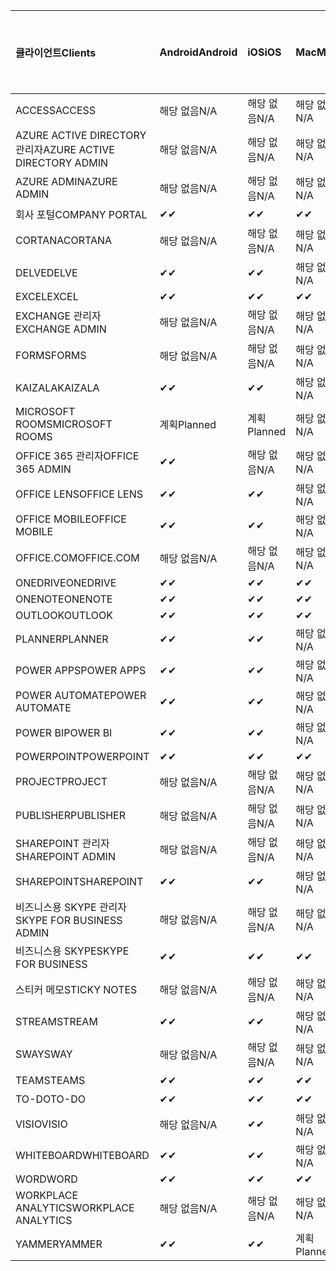 <!-- This file is generated automatically. Changes made to this file will be overwritten.-->
|<span data-ttu-id="3b87f-101">클라이언트</span><span class="sxs-lookup"><span data-stu-id="3b87f-101">Clients</span></span>|<span data-ttu-id="3b87f-102">Android</span><span class="sxs-lookup"><span data-stu-id="3b87f-102">Android</span></span>|<span data-ttu-id="3b87f-103">iOS</span><span class="sxs-lookup"><span data-stu-id="3b87f-103">iOS</span></span>|<span data-ttu-id="3b87f-104">Mac</span><span class="sxs-lookup"><span data-stu-id="3b87f-104">Mac</span></span>|<span data-ttu-id="3b87f-105">Windows 10</span><span class="sxs-lookup"><span data-stu-id="3b87f-105">Windows 10</span></span><br><span data-ttu-id="3b87f-106">데스크톱</span><span class="sxs-lookup"><span data-stu-id="3b87f-106">Desktop</span></span>|<span data-ttu-id="3b87f-107">Windows 10</span><span class="sxs-lookup"><span data-stu-id="3b87f-107">Windows 10</span></span><br><span data-ttu-id="3b87f-108">최신 앱</span><span class="sxs-lookup"><span data-stu-id="3b87f-108">Modern Apps</span></span>|
|:-|:-|:-|:-|:-|:-|
|<span data-ttu-id="3b87f-109">ACCESS</span><span class="sxs-lookup"><span data-stu-id="3b87f-109">ACCESS</span></span>|<span data-ttu-id="3b87f-110">해당 없음</span><span class="sxs-lookup"><span data-stu-id="3b87f-110">N/A</span></span>|<span data-ttu-id="3b87f-111">해당 없음</span><span class="sxs-lookup"><span data-stu-id="3b87f-111">N/A</span></span>|<span data-ttu-id="3b87f-112">해당 없음</span><span class="sxs-lookup"><span data-stu-id="3b87f-112">N/A</span></span>|<span data-ttu-id="3b87f-113">✔</span><span class="sxs-lookup"><span data-stu-id="3b87f-113">✔</span></span>|<span data-ttu-id="3b87f-114">해당 없음</span><span class="sxs-lookup"><span data-stu-id="3b87f-114">N/A</span></span>|
|<span data-ttu-id="3b87f-115">AZURE ACTIVE DIRECTORY 관리자</span><span class="sxs-lookup"><span data-stu-id="3b87f-115">AZURE ACTIVE DIRECTORY ADMIN</span></span>|<span data-ttu-id="3b87f-116">해당 없음</span><span class="sxs-lookup"><span data-stu-id="3b87f-116">N/A</span></span>|<span data-ttu-id="3b87f-117">해당 없음</span><span class="sxs-lookup"><span data-stu-id="3b87f-117">N/A</span></span>|<span data-ttu-id="3b87f-118">해당 없음</span><span class="sxs-lookup"><span data-stu-id="3b87f-118">N/A</span></span>|<span data-ttu-id="3b87f-119">✔</span><span class="sxs-lookup"><span data-stu-id="3b87f-119">✔</span></span>|<span data-ttu-id="3b87f-120">해당 없음</span><span class="sxs-lookup"><span data-stu-id="3b87f-120">N/A</span></span>|
|<span data-ttu-id="3b87f-121">AZURE ADMIN</span><span class="sxs-lookup"><span data-stu-id="3b87f-121">AZURE ADMIN</span></span>|<span data-ttu-id="3b87f-122">해당 없음</span><span class="sxs-lookup"><span data-stu-id="3b87f-122">N/A</span></span>|<span data-ttu-id="3b87f-123">해당 없음</span><span class="sxs-lookup"><span data-stu-id="3b87f-123">N/A</span></span>|<span data-ttu-id="3b87f-124">해당 없음</span><span class="sxs-lookup"><span data-stu-id="3b87f-124">N/A</span></span>|<span data-ttu-id="3b87f-125">해당 없음</span><span class="sxs-lookup"><span data-stu-id="3b87f-125">N/A</span></span>|<span data-ttu-id="3b87f-126">해당 없음</span><span class="sxs-lookup"><span data-stu-id="3b87f-126">N/A</span></span>|
|<span data-ttu-id="3b87f-127">회사 포털</span><span class="sxs-lookup"><span data-stu-id="3b87f-127">COMPANY PORTAL</span></span>|<span data-ttu-id="3b87f-128">✔</span><span class="sxs-lookup"><span data-stu-id="3b87f-128">✔</span></span>|<span data-ttu-id="3b87f-129">✔</span><span class="sxs-lookup"><span data-stu-id="3b87f-129">✔</span></span>|<span data-ttu-id="3b87f-130">✔</span><span class="sxs-lookup"><span data-stu-id="3b87f-130">✔</span></span>|<span data-ttu-id="3b87f-131">해당 없음</span><span class="sxs-lookup"><span data-stu-id="3b87f-131">N/A</span></span>|<span data-ttu-id="3b87f-132">✔</span><span class="sxs-lookup"><span data-stu-id="3b87f-132">✔</span></span>|
|<span data-ttu-id="3b87f-133">CORTANA</span><span class="sxs-lookup"><span data-stu-id="3b87f-133">CORTANA</span></span>|<span data-ttu-id="3b87f-134">해당 없음</span><span class="sxs-lookup"><span data-stu-id="3b87f-134">N/A</span></span>|<span data-ttu-id="3b87f-135">해당 없음</span><span class="sxs-lookup"><span data-stu-id="3b87f-135">N/A</span></span>|<span data-ttu-id="3b87f-136">해당 없음</span><span class="sxs-lookup"><span data-stu-id="3b87f-136">N/A</span></span>|<span data-ttu-id="3b87f-137">해당 없음</span><span class="sxs-lookup"><span data-stu-id="3b87f-137">N/A</span></span>|<span data-ttu-id="3b87f-138">✔</span><span class="sxs-lookup"><span data-stu-id="3b87f-138">✔</span></span>|
|<span data-ttu-id="3b87f-139">DELVE</span><span class="sxs-lookup"><span data-stu-id="3b87f-139">DELVE</span></span>|<span data-ttu-id="3b87f-140">✔</span><span class="sxs-lookup"><span data-stu-id="3b87f-140">✔</span></span>|<span data-ttu-id="3b87f-141">✔</span><span class="sxs-lookup"><span data-stu-id="3b87f-141">✔</span></span>|<span data-ttu-id="3b87f-142">해당 없음</span><span class="sxs-lookup"><span data-stu-id="3b87f-142">N/A</span></span>|<span data-ttu-id="3b87f-143">해당 없음</span><span class="sxs-lookup"><span data-stu-id="3b87f-143">N/A</span></span>|<span data-ttu-id="3b87f-144">해당 없음</span><span class="sxs-lookup"><span data-stu-id="3b87f-144">N/A</span></span>|
|<span data-ttu-id="3b87f-145">EXCEL</span><span class="sxs-lookup"><span data-stu-id="3b87f-145">EXCEL</span></span>|<span data-ttu-id="3b87f-146">✔</span><span class="sxs-lookup"><span data-stu-id="3b87f-146">✔</span></span>|<span data-ttu-id="3b87f-147">✔</span><span class="sxs-lookup"><span data-stu-id="3b87f-147">✔</span></span>|<span data-ttu-id="3b87f-148">✔</span><span class="sxs-lookup"><span data-stu-id="3b87f-148">✔</span></span>|<span data-ttu-id="3b87f-149">✔</span><span class="sxs-lookup"><span data-stu-id="3b87f-149">✔</span></span>|<span data-ttu-id="3b87f-150">✔</span><span class="sxs-lookup"><span data-stu-id="3b87f-150">✔</span></span>|
|<span data-ttu-id="3b87f-151">EXCHANGE 관리자</span><span class="sxs-lookup"><span data-stu-id="3b87f-151">EXCHANGE ADMIN</span></span>|<span data-ttu-id="3b87f-152">해당 없음</span><span class="sxs-lookup"><span data-stu-id="3b87f-152">N/A</span></span>|<span data-ttu-id="3b87f-153">해당 없음</span><span class="sxs-lookup"><span data-stu-id="3b87f-153">N/A</span></span>|<span data-ttu-id="3b87f-154">해당 없음</span><span class="sxs-lookup"><span data-stu-id="3b87f-154">N/A</span></span>|<span data-ttu-id="3b87f-155">✔</span><span class="sxs-lookup"><span data-stu-id="3b87f-155">✔</span></span>|<span data-ttu-id="3b87f-156">해당 없음</span><span class="sxs-lookup"><span data-stu-id="3b87f-156">N/A</span></span>|
|<span data-ttu-id="3b87f-157">FORMS</span><span class="sxs-lookup"><span data-stu-id="3b87f-157">FORMS</span></span>|<span data-ttu-id="3b87f-158">해당 없음</span><span class="sxs-lookup"><span data-stu-id="3b87f-158">N/A</span></span>|<span data-ttu-id="3b87f-159">해당 없음</span><span class="sxs-lookup"><span data-stu-id="3b87f-159">N/A</span></span>|<span data-ttu-id="3b87f-160">해당 없음</span><span class="sxs-lookup"><span data-stu-id="3b87f-160">N/A</span></span>|<span data-ttu-id="3b87f-161">해당 없음</span><span class="sxs-lookup"><span data-stu-id="3b87f-161">N/A</span></span>|<span data-ttu-id="3b87f-162">해당 없음</span><span class="sxs-lookup"><span data-stu-id="3b87f-162">N/A</span></span>|
|<span data-ttu-id="3b87f-163">KAIZALA</span><span class="sxs-lookup"><span data-stu-id="3b87f-163">KAIZALA</span></span>|<span data-ttu-id="3b87f-164">✔</span><span class="sxs-lookup"><span data-stu-id="3b87f-164">✔</span></span>|<span data-ttu-id="3b87f-165">✔</span><span class="sxs-lookup"><span data-stu-id="3b87f-165">✔</span></span>|<span data-ttu-id="3b87f-166">해당 없음</span><span class="sxs-lookup"><span data-stu-id="3b87f-166">N/A</span></span>|<span data-ttu-id="3b87f-167">해당 없음</span><span class="sxs-lookup"><span data-stu-id="3b87f-167">N/A</span></span>|<span data-ttu-id="3b87f-168">해당 없음</span><span class="sxs-lookup"><span data-stu-id="3b87f-168">N/A</span></span>|
|<span data-ttu-id="3b87f-169">MICROSOFT ROOMS</span><span class="sxs-lookup"><span data-stu-id="3b87f-169">MICROSOFT ROOMS</span></span>|<span data-ttu-id="3b87f-170">계획</span><span class="sxs-lookup"><span data-stu-id="3b87f-170">Planned</span></span>|<span data-ttu-id="3b87f-171">계획</span><span class="sxs-lookup"><span data-stu-id="3b87f-171">Planned</span></span>|<span data-ttu-id="3b87f-172">해당 없음</span><span class="sxs-lookup"><span data-stu-id="3b87f-172">N/A</span></span>|<span data-ttu-id="3b87f-173">해당 없음</span><span class="sxs-lookup"><span data-stu-id="3b87f-173">N/A</span></span>|<span data-ttu-id="3b87f-174">해당 없음</span><span class="sxs-lookup"><span data-stu-id="3b87f-174">N/A</span></span>|
|<span data-ttu-id="3b87f-175">OFFICE 365 관리자</span><span class="sxs-lookup"><span data-stu-id="3b87f-175">OFFICE 365 ADMIN</span></span>|<span data-ttu-id="3b87f-176">✔</span><span class="sxs-lookup"><span data-stu-id="3b87f-176">✔</span></span>|<span data-ttu-id="3b87f-177">해당 없음</span><span class="sxs-lookup"><span data-stu-id="3b87f-177">N/A</span></span>|<span data-ttu-id="3b87f-178">해당 없음</span><span class="sxs-lookup"><span data-stu-id="3b87f-178">N/A</span></span>|<span data-ttu-id="3b87f-179">해당 없음</span><span class="sxs-lookup"><span data-stu-id="3b87f-179">N/A</span></span>|<span data-ttu-id="3b87f-180">해당 없음</span><span class="sxs-lookup"><span data-stu-id="3b87f-180">N/A</span></span>|
|<span data-ttu-id="3b87f-181">OFFICE LENS</span><span class="sxs-lookup"><span data-stu-id="3b87f-181">OFFICE LENS</span></span>|<span data-ttu-id="3b87f-182">✔</span><span class="sxs-lookup"><span data-stu-id="3b87f-182">✔</span></span>|<span data-ttu-id="3b87f-183">✔</span><span class="sxs-lookup"><span data-stu-id="3b87f-183">✔</span></span>|<span data-ttu-id="3b87f-184">해당 없음</span><span class="sxs-lookup"><span data-stu-id="3b87f-184">N/A</span></span>|<span data-ttu-id="3b87f-185">해당 없음</span><span class="sxs-lookup"><span data-stu-id="3b87f-185">N/A</span></span>|<span data-ttu-id="3b87f-186">✔</span><span class="sxs-lookup"><span data-stu-id="3b87f-186">✔</span></span>|
|<span data-ttu-id="3b87f-187">OFFICE MOBILE</span><span class="sxs-lookup"><span data-stu-id="3b87f-187">OFFICE MOBILE</span></span>|<span data-ttu-id="3b87f-188">✔</span><span class="sxs-lookup"><span data-stu-id="3b87f-188">✔</span></span>|<span data-ttu-id="3b87f-189">✔</span><span class="sxs-lookup"><span data-stu-id="3b87f-189">✔</span></span>|<span data-ttu-id="3b87f-190">해당 없음</span><span class="sxs-lookup"><span data-stu-id="3b87f-190">N/A</span></span>|<span data-ttu-id="3b87f-191">해당 없음</span><span class="sxs-lookup"><span data-stu-id="3b87f-191">N/A</span></span>|<span data-ttu-id="3b87f-192">해당 없음</span><span class="sxs-lookup"><span data-stu-id="3b87f-192">N/A</span></span>|
|<span data-ttu-id="3b87f-193">OFFICE.COM</span><span class="sxs-lookup"><span data-stu-id="3b87f-193">OFFICE.COM</span></span>|<span data-ttu-id="3b87f-194">해당 없음</span><span class="sxs-lookup"><span data-stu-id="3b87f-194">N/A</span></span>|<span data-ttu-id="3b87f-195">해당 없음</span><span class="sxs-lookup"><span data-stu-id="3b87f-195">N/A</span></span>|<span data-ttu-id="3b87f-196">해당 없음</span><span class="sxs-lookup"><span data-stu-id="3b87f-196">N/A</span></span>|<span data-ttu-id="3b87f-197">해당 없음</span><span class="sxs-lookup"><span data-stu-id="3b87f-197">N/A</span></span>|<span data-ttu-id="3b87f-198">✔</span><span class="sxs-lookup"><span data-stu-id="3b87f-198">✔</span></span>|
|<span data-ttu-id="3b87f-199">ONEDRIVE</span><span class="sxs-lookup"><span data-stu-id="3b87f-199">ONEDRIVE</span></span>|<span data-ttu-id="3b87f-200">✔</span><span class="sxs-lookup"><span data-stu-id="3b87f-200">✔</span></span>|<span data-ttu-id="3b87f-201">✔</span><span class="sxs-lookup"><span data-stu-id="3b87f-201">✔</span></span>|<span data-ttu-id="3b87f-202">✔</span><span class="sxs-lookup"><span data-stu-id="3b87f-202">✔</span></span>|<span data-ttu-id="3b87f-203">✔</span><span class="sxs-lookup"><span data-stu-id="3b87f-203">✔</span></span>|<span data-ttu-id="3b87f-204">✔</span><span class="sxs-lookup"><span data-stu-id="3b87f-204">✔</span></span>|
|<span data-ttu-id="3b87f-205">ONENOTE</span><span class="sxs-lookup"><span data-stu-id="3b87f-205">ONENOTE</span></span>|<span data-ttu-id="3b87f-206">✔</span><span class="sxs-lookup"><span data-stu-id="3b87f-206">✔</span></span>|<span data-ttu-id="3b87f-207">✔</span><span class="sxs-lookup"><span data-stu-id="3b87f-207">✔</span></span>|<span data-ttu-id="3b87f-208">✔</span><span class="sxs-lookup"><span data-stu-id="3b87f-208">✔</span></span>|<span data-ttu-id="3b87f-209">✔</span><span class="sxs-lookup"><span data-stu-id="3b87f-209">✔</span></span>|<span data-ttu-id="3b87f-210">✔</span><span class="sxs-lookup"><span data-stu-id="3b87f-210">✔</span></span>|
|<span data-ttu-id="3b87f-211">OUTLOOK</span><span class="sxs-lookup"><span data-stu-id="3b87f-211">OUTLOOK</span></span>|<span data-ttu-id="3b87f-212">✔</span><span class="sxs-lookup"><span data-stu-id="3b87f-212">✔</span></span>|<span data-ttu-id="3b87f-213">✔</span><span class="sxs-lookup"><span data-stu-id="3b87f-213">✔</span></span>|<span data-ttu-id="3b87f-214">✔</span><span class="sxs-lookup"><span data-stu-id="3b87f-214">✔</span></span>|<span data-ttu-id="3b87f-215">✔</span><span class="sxs-lookup"><span data-stu-id="3b87f-215">✔</span></span>|<span data-ttu-id="3b87f-216">✔</span><span class="sxs-lookup"><span data-stu-id="3b87f-216">✔</span></span>|
|<span data-ttu-id="3b87f-217">PLANNER</span><span class="sxs-lookup"><span data-stu-id="3b87f-217">PLANNER</span></span>|<span data-ttu-id="3b87f-218">✔</span><span class="sxs-lookup"><span data-stu-id="3b87f-218">✔</span></span>|<span data-ttu-id="3b87f-219">✔</span><span class="sxs-lookup"><span data-stu-id="3b87f-219">✔</span></span>|<span data-ttu-id="3b87f-220">해당 없음</span><span class="sxs-lookup"><span data-stu-id="3b87f-220">N/A</span></span>|<span data-ttu-id="3b87f-221">해당 없음</span><span class="sxs-lookup"><span data-stu-id="3b87f-221">N/A</span></span>|<span data-ttu-id="3b87f-222">해당 없음</span><span class="sxs-lookup"><span data-stu-id="3b87f-222">N/A</span></span>|
|<span data-ttu-id="3b87f-223">POWER APPS</span><span class="sxs-lookup"><span data-stu-id="3b87f-223">POWER APPS</span></span>|<span data-ttu-id="3b87f-224">✔</span><span class="sxs-lookup"><span data-stu-id="3b87f-224">✔</span></span>|<span data-ttu-id="3b87f-225">✔</span><span class="sxs-lookup"><span data-stu-id="3b87f-225">✔</span></span>|<span data-ttu-id="3b87f-226">해당 없음</span><span class="sxs-lookup"><span data-stu-id="3b87f-226">N/A</span></span>|<span data-ttu-id="3b87f-227">해당 없음</span><span class="sxs-lookup"><span data-stu-id="3b87f-227">N/A</span></span>|<span data-ttu-id="3b87f-228">✔</span><span class="sxs-lookup"><span data-stu-id="3b87f-228">✔</span></span>|
|<span data-ttu-id="3b87f-229">POWER AUTOMATE</span><span class="sxs-lookup"><span data-stu-id="3b87f-229">POWER AUTOMATE</span></span>|<span data-ttu-id="3b87f-230">✔</span><span class="sxs-lookup"><span data-stu-id="3b87f-230">✔</span></span>|<span data-ttu-id="3b87f-231">✔</span><span class="sxs-lookup"><span data-stu-id="3b87f-231">✔</span></span>|<span data-ttu-id="3b87f-232">해당 없음</span><span class="sxs-lookup"><span data-stu-id="3b87f-232">N/A</span></span>|<span data-ttu-id="3b87f-233">해당 없음</span><span class="sxs-lookup"><span data-stu-id="3b87f-233">N/A</span></span>|<span data-ttu-id="3b87f-234">해당 없음</span><span class="sxs-lookup"><span data-stu-id="3b87f-234">N/A</span></span>|
|<span data-ttu-id="3b87f-235">POWER BI</span><span class="sxs-lookup"><span data-stu-id="3b87f-235">POWER BI</span></span>|<span data-ttu-id="3b87f-236">✔</span><span class="sxs-lookup"><span data-stu-id="3b87f-236">✔</span></span>|<span data-ttu-id="3b87f-237">✔</span><span class="sxs-lookup"><span data-stu-id="3b87f-237">✔</span></span>|<span data-ttu-id="3b87f-238">해당 없음</span><span class="sxs-lookup"><span data-stu-id="3b87f-238">N/A</span></span>|<span data-ttu-id="3b87f-239">✔</span><span class="sxs-lookup"><span data-stu-id="3b87f-239">✔</span></span>|<span data-ttu-id="3b87f-240">✔</span><span class="sxs-lookup"><span data-stu-id="3b87f-240">✔</span></span>|
|<span data-ttu-id="3b87f-241">POWERPOINT</span><span class="sxs-lookup"><span data-stu-id="3b87f-241">POWERPOINT</span></span>|<span data-ttu-id="3b87f-242">✔</span><span class="sxs-lookup"><span data-stu-id="3b87f-242">✔</span></span>|<span data-ttu-id="3b87f-243">✔</span><span class="sxs-lookup"><span data-stu-id="3b87f-243">✔</span></span>|<span data-ttu-id="3b87f-244">✔</span><span class="sxs-lookup"><span data-stu-id="3b87f-244">✔</span></span>|<span data-ttu-id="3b87f-245">✔</span><span class="sxs-lookup"><span data-stu-id="3b87f-245">✔</span></span>|<span data-ttu-id="3b87f-246">✔</span><span class="sxs-lookup"><span data-stu-id="3b87f-246">✔</span></span>|
|<span data-ttu-id="3b87f-247">PROJECT</span><span class="sxs-lookup"><span data-stu-id="3b87f-247">PROJECT</span></span>|<span data-ttu-id="3b87f-248">해당 없음</span><span class="sxs-lookup"><span data-stu-id="3b87f-248">N/A</span></span>|<span data-ttu-id="3b87f-249">해당 없음</span><span class="sxs-lookup"><span data-stu-id="3b87f-249">N/A</span></span>|<span data-ttu-id="3b87f-250">해당 없음</span><span class="sxs-lookup"><span data-stu-id="3b87f-250">N/A</span></span>|<span data-ttu-id="3b87f-251">✔</span><span class="sxs-lookup"><span data-stu-id="3b87f-251">✔</span></span>|<span data-ttu-id="3b87f-252">해당 없음</span><span class="sxs-lookup"><span data-stu-id="3b87f-252">N/A</span></span>|
|<span data-ttu-id="3b87f-253">PUBLISHER</span><span class="sxs-lookup"><span data-stu-id="3b87f-253">PUBLISHER</span></span>|<span data-ttu-id="3b87f-254">해당 없음</span><span class="sxs-lookup"><span data-stu-id="3b87f-254">N/A</span></span>|<span data-ttu-id="3b87f-255">해당 없음</span><span class="sxs-lookup"><span data-stu-id="3b87f-255">N/A</span></span>|<span data-ttu-id="3b87f-256">해당 없음</span><span class="sxs-lookup"><span data-stu-id="3b87f-256">N/A</span></span>|<span data-ttu-id="3b87f-257">✔</span><span class="sxs-lookup"><span data-stu-id="3b87f-257">✔</span></span>|<span data-ttu-id="3b87f-258">해당 없음</span><span class="sxs-lookup"><span data-stu-id="3b87f-258">N/A</span></span>|
|<span data-ttu-id="3b87f-259">SHAREPOINT 관리자</span><span class="sxs-lookup"><span data-stu-id="3b87f-259">SHAREPOINT ADMIN</span></span>|<span data-ttu-id="3b87f-260">해당 없음</span><span class="sxs-lookup"><span data-stu-id="3b87f-260">N/A</span></span>|<span data-ttu-id="3b87f-261">해당 없음</span><span class="sxs-lookup"><span data-stu-id="3b87f-261">N/A</span></span>|<span data-ttu-id="3b87f-262">해당 없음</span><span class="sxs-lookup"><span data-stu-id="3b87f-262">N/A</span></span>|<span data-ttu-id="3b87f-263">✔</span><span class="sxs-lookup"><span data-stu-id="3b87f-263">✔</span></span>|<span data-ttu-id="3b87f-264">해당 없음</span><span class="sxs-lookup"><span data-stu-id="3b87f-264">N/A</span></span>|
|<span data-ttu-id="3b87f-265">SHAREPOINT</span><span class="sxs-lookup"><span data-stu-id="3b87f-265">SHAREPOINT</span></span>|<span data-ttu-id="3b87f-266">✔</span><span class="sxs-lookup"><span data-stu-id="3b87f-266">✔</span></span>|<span data-ttu-id="3b87f-267">✔</span><span class="sxs-lookup"><span data-stu-id="3b87f-267">✔</span></span>|<span data-ttu-id="3b87f-268">해당 없음</span><span class="sxs-lookup"><span data-stu-id="3b87f-268">N/A</span></span>|<span data-ttu-id="3b87f-269">해당 없음</span><span class="sxs-lookup"><span data-stu-id="3b87f-269">N/A</span></span>|<span data-ttu-id="3b87f-270">해당 없음</span><span class="sxs-lookup"><span data-stu-id="3b87f-270">N/A</span></span>|
|<span data-ttu-id="3b87f-271">비즈니스용 SKYPE 관리자</span><span class="sxs-lookup"><span data-stu-id="3b87f-271">SKYPE FOR BUSINESS ADMIN</span></span>|<span data-ttu-id="3b87f-272">해당 없음</span><span class="sxs-lookup"><span data-stu-id="3b87f-272">N/A</span></span>|<span data-ttu-id="3b87f-273">해당 없음</span><span class="sxs-lookup"><span data-stu-id="3b87f-273">N/A</span></span>|<span data-ttu-id="3b87f-274">해당 없음</span><span class="sxs-lookup"><span data-stu-id="3b87f-274">N/A</span></span>|<span data-ttu-id="3b87f-275">✔</span><span class="sxs-lookup"><span data-stu-id="3b87f-275">✔</span></span>|<span data-ttu-id="3b87f-276">해당 없음</span><span class="sxs-lookup"><span data-stu-id="3b87f-276">N/A</span></span>|
|<span data-ttu-id="3b87f-277">비즈니스용 SKYPE</span><span class="sxs-lookup"><span data-stu-id="3b87f-277">SKYPE FOR BUSINESS</span></span>|<span data-ttu-id="3b87f-278">✔</span><span class="sxs-lookup"><span data-stu-id="3b87f-278">✔</span></span>|<span data-ttu-id="3b87f-279">✔</span><span class="sxs-lookup"><span data-stu-id="3b87f-279">✔</span></span>|<span data-ttu-id="3b87f-280">✔</span><span class="sxs-lookup"><span data-stu-id="3b87f-280">✔</span></span>|<span data-ttu-id="3b87f-281">✔</span><span class="sxs-lookup"><span data-stu-id="3b87f-281">✔</span></span>|<span data-ttu-id="3b87f-282">해당 없음</span><span class="sxs-lookup"><span data-stu-id="3b87f-282">N/A</span></span>|
|<span data-ttu-id="3b87f-283">스티커 메모</span><span class="sxs-lookup"><span data-stu-id="3b87f-283">STICKY NOTES</span></span>|<span data-ttu-id="3b87f-284">해당 없음</span><span class="sxs-lookup"><span data-stu-id="3b87f-284">N/A</span></span>|<span data-ttu-id="3b87f-285">해당 없음</span><span class="sxs-lookup"><span data-stu-id="3b87f-285">N/A</span></span>|<span data-ttu-id="3b87f-286">해당 없음</span><span class="sxs-lookup"><span data-stu-id="3b87f-286">N/A</span></span>|<span data-ttu-id="3b87f-287">해당 없음</span><span class="sxs-lookup"><span data-stu-id="3b87f-287">N/A</span></span>|<span data-ttu-id="3b87f-288">✔</span><span class="sxs-lookup"><span data-stu-id="3b87f-288">✔</span></span>|
|<span data-ttu-id="3b87f-289">STREAM</span><span class="sxs-lookup"><span data-stu-id="3b87f-289">STREAM</span></span>|<span data-ttu-id="3b87f-290">✔</span><span class="sxs-lookup"><span data-stu-id="3b87f-290">✔</span></span>|<span data-ttu-id="3b87f-291">✔</span><span class="sxs-lookup"><span data-stu-id="3b87f-291">✔</span></span>|<span data-ttu-id="3b87f-292">해당 없음</span><span class="sxs-lookup"><span data-stu-id="3b87f-292">N/A</span></span>|<span data-ttu-id="3b87f-293">해당 없음</span><span class="sxs-lookup"><span data-stu-id="3b87f-293">N/A</span></span>|<span data-ttu-id="3b87f-294">해당 없음</span><span class="sxs-lookup"><span data-stu-id="3b87f-294">N/A</span></span>|
|<span data-ttu-id="3b87f-295">SWAY</span><span class="sxs-lookup"><span data-stu-id="3b87f-295">SWAY</span></span>|<span data-ttu-id="3b87f-296">해당 없음</span><span class="sxs-lookup"><span data-stu-id="3b87f-296">N/A</span></span>|<span data-ttu-id="3b87f-297">해당 없음</span><span class="sxs-lookup"><span data-stu-id="3b87f-297">N/A</span></span>|<span data-ttu-id="3b87f-298">해당 없음</span><span class="sxs-lookup"><span data-stu-id="3b87f-298">N/A</span></span>|<span data-ttu-id="3b87f-299">해당 없음</span><span class="sxs-lookup"><span data-stu-id="3b87f-299">N/A</span></span>|<span data-ttu-id="3b87f-300">✔</span><span class="sxs-lookup"><span data-stu-id="3b87f-300">✔</span></span>|
|<span data-ttu-id="3b87f-301">TEAMS</span><span class="sxs-lookup"><span data-stu-id="3b87f-301">TEAMS</span></span>|<span data-ttu-id="3b87f-302">✔</span><span class="sxs-lookup"><span data-stu-id="3b87f-302">✔</span></span>|<span data-ttu-id="3b87f-303">✔</span><span class="sxs-lookup"><span data-stu-id="3b87f-303">✔</span></span>|<span data-ttu-id="3b87f-304">✔</span><span class="sxs-lookup"><span data-stu-id="3b87f-304">✔</span></span>|<span data-ttu-id="3b87f-305">✔</span><span class="sxs-lookup"><span data-stu-id="3b87f-305">✔</span></span>|<span data-ttu-id="3b87f-306">해당 없음</span><span class="sxs-lookup"><span data-stu-id="3b87f-306">N/A</span></span>|
|<span data-ttu-id="3b87f-307">TO-DO</span><span class="sxs-lookup"><span data-stu-id="3b87f-307">TO-DO</span></span>|<span data-ttu-id="3b87f-308">✔</span><span class="sxs-lookup"><span data-stu-id="3b87f-308">✔</span></span>|<span data-ttu-id="3b87f-309">✔</span><span class="sxs-lookup"><span data-stu-id="3b87f-309">✔</span></span>|<span data-ttu-id="3b87f-310">✔</span><span class="sxs-lookup"><span data-stu-id="3b87f-310">✔</span></span>|<span data-ttu-id="3b87f-311">해당 없음</span><span class="sxs-lookup"><span data-stu-id="3b87f-311">N/A</span></span>|<span data-ttu-id="3b87f-312">✔</span><span class="sxs-lookup"><span data-stu-id="3b87f-312">✔</span></span>|
|<span data-ttu-id="3b87f-313">VISIO</span><span class="sxs-lookup"><span data-stu-id="3b87f-313">VISIO</span></span>|<span data-ttu-id="3b87f-314">해당 없음</span><span class="sxs-lookup"><span data-stu-id="3b87f-314">N/A</span></span>|<span data-ttu-id="3b87f-315">✔</span><span class="sxs-lookup"><span data-stu-id="3b87f-315">✔</span></span>|<span data-ttu-id="3b87f-316">해당 없음</span><span class="sxs-lookup"><span data-stu-id="3b87f-316">N/A</span></span>|<span data-ttu-id="3b87f-317">✔</span><span class="sxs-lookup"><span data-stu-id="3b87f-317">✔</span></span>|<span data-ttu-id="3b87f-318">해당 없음</span><span class="sxs-lookup"><span data-stu-id="3b87f-318">N/A</span></span>|
|<span data-ttu-id="3b87f-319">WHITEBOARD</span><span class="sxs-lookup"><span data-stu-id="3b87f-319">WHITEBOARD</span></span>|<span data-ttu-id="3b87f-320">✔</span><span class="sxs-lookup"><span data-stu-id="3b87f-320">✔</span></span>|<span data-ttu-id="3b87f-321">✔</span><span class="sxs-lookup"><span data-stu-id="3b87f-321">✔</span></span>|<span data-ttu-id="3b87f-322">해당 없음</span><span class="sxs-lookup"><span data-stu-id="3b87f-322">N/A</span></span>|<span data-ttu-id="3b87f-323">해당 없음</span><span class="sxs-lookup"><span data-stu-id="3b87f-323">N/A</span></span>|<span data-ttu-id="3b87f-324">✔</span><span class="sxs-lookup"><span data-stu-id="3b87f-324">✔</span></span>|
|<span data-ttu-id="3b87f-325">WORD</span><span class="sxs-lookup"><span data-stu-id="3b87f-325">WORD</span></span>|<span data-ttu-id="3b87f-326">✔</span><span class="sxs-lookup"><span data-stu-id="3b87f-326">✔</span></span>|<span data-ttu-id="3b87f-327">✔</span><span class="sxs-lookup"><span data-stu-id="3b87f-327">✔</span></span>|<span data-ttu-id="3b87f-328">✔</span><span class="sxs-lookup"><span data-stu-id="3b87f-328">✔</span></span>|<span data-ttu-id="3b87f-329">✔</span><span class="sxs-lookup"><span data-stu-id="3b87f-329">✔</span></span>|<span data-ttu-id="3b87f-330">✔</span><span class="sxs-lookup"><span data-stu-id="3b87f-330">✔</span></span>|
|<span data-ttu-id="3b87f-331">WORKPLACE ANALYTICS</span><span class="sxs-lookup"><span data-stu-id="3b87f-331">WORKPLACE ANALYTICS</span></span>|<span data-ttu-id="3b87f-332">해당 없음</span><span class="sxs-lookup"><span data-stu-id="3b87f-332">N/A</span></span>|<span data-ttu-id="3b87f-333">해당 없음</span><span class="sxs-lookup"><span data-stu-id="3b87f-333">N/A</span></span>|<span data-ttu-id="3b87f-334">해당 없음</span><span class="sxs-lookup"><span data-stu-id="3b87f-334">N/A</span></span>|<span data-ttu-id="3b87f-335">해당 없음</span><span class="sxs-lookup"><span data-stu-id="3b87f-335">N/A</span></span>|<span data-ttu-id="3b87f-336">해당 없음</span><span class="sxs-lookup"><span data-stu-id="3b87f-336">N/A</span></span>|
|<span data-ttu-id="3b87f-337">YAMMER</span><span class="sxs-lookup"><span data-stu-id="3b87f-337">YAMMER</span></span>|<span data-ttu-id="3b87f-338">✔</span><span class="sxs-lookup"><span data-stu-id="3b87f-338">✔</span></span>|<span data-ttu-id="3b87f-339">✔</span><span class="sxs-lookup"><span data-stu-id="3b87f-339">✔</span></span>|<span data-ttu-id="3b87f-340">계획</span><span class="sxs-lookup"><span data-stu-id="3b87f-340">Planned</span></span>|<span data-ttu-id="3b87f-341">계획</span><span class="sxs-lookup"><span data-stu-id="3b87f-341">Planned</span></span>|<span data-ttu-id="3b87f-342">해당 없음</span><span class="sxs-lookup"><span data-stu-id="3b87f-342">N/A</span></span>|

